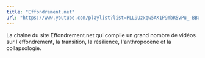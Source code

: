 ```yaml
---
title: "Effondrement.net"
url: "https://www.youtube.com/playlist?list=PLL9Uzxqw5AK1P9mbR5vPu_-BBugxiFO4A"
---
```


La chaîne du site Effondrement.net qui compile un grand nombre de vidéos sur l'effondrement, la transition, la résilience, l'anthropocène et la collapsologie.

